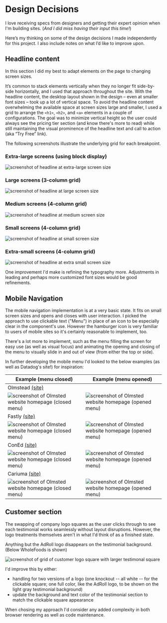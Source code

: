 # Design Decisions

I love receiving specs from designers and getting their expert opinion when I'm building sites. (_And I did miss having their input this time!_) 

Here’s my thinking on some of the design decisions I made independently for this project. I also include notes on what I’d like to improve upon.

## Headline content

In this section I did my best to adapt elements on the page to changing screen sizes.

It’s common to stack elements vertically when they no longer fit side-by-side horizontally, and I used that approach throughout the site. With the headline content, the desktop layout shown in the design – even at smaller font sizes – took up a lot of vertical space. To avoid the headline content overwhelming the available space at screen sizes large and smaller, I used a grid to arrange the `<h1>`, `<h2>`, and `<a>` elements in a couple of configurations. The goal was to minimize vertical height so the user could always see the pricing tier section (and know there's more to read) while still maintaining the visual prominence of the headline text and call to action (aka “Try Free” link).

The following screenshots illustrate the underlying grid for each breakpoint.

### Extra-large screens (using block display)
![screenshot of headline at extra-large screen size](/documentation/screenshots/headline-XL.png)

### Large screens (3-column grid)
![screenshot of headline at large screen size](/documentation/screenshots/headline-LG.png)

### Medium screens (4-column grid)
![screenshot of headline at medium screen size](/documentation/screenshots/headline-MD.png)

### Small screens (4-column grid)
![screenshot of headline at small screen size](/documentation/screenshots/headline-SM.png)

### Extra-small screens (4-column grid)
![screenshot of headline at extra small screen size](/documentation/screenshots/headline-XS.png)

One improvement I'd make is refining the typography more. Adjustments in leading and perhaps more customized font sizes would be good refinements.

## Mobile Navigation

The mobile navigation implementation is at a very basic state. It fits on small screen sizes and opens and closes with user interaction. I picked the approach to use clickable text ("Menu") in place of an icon to be especially clear in the component's use. However the hamburger icon is very familiar to users of mobile sites so it's certainly reasonable to implement, too.

There's a lot more to implement, such as the menu filling the screen for easy use (as well as visual focus) and animating the opening and closing of the menu to visually slide in and out of view (from either the top or side).

In further developing the mobile menu I'd looked to the below examples (as well as Datadog's site!) for inspiration:

| Example (menu closed) | Example (menu opened) |
| ----------- | ----------- |
| Olmstead [(site)](https://www.olmstednyc.com/) | |
| ![screenshot of Olmsted website homepage (closed menu)](/documentation/screenshots/menu-Olmsted-closed.png) | ![screenshot of Olmsted website homepage (opened menu)](/documentation/screenshots/menu-Olmsted-opened.png) |
| Fastly [(site)](https://www.fastly.com/) | |
| ![screenshot of Olmsted website homepage (closed menu)](/documentation/screenshots/menu-Fastly-closed.png) | ![screenshot of Olmsted website homepage (opened menu)](/documentation/screenshots/menu-Fastly-opened.png) |
| ConEd [(site)](https://www.coned.com/en) | |
| ![screenshot of Olmsted website homepage (closed menu)](/documentation/screenshots/menu-ConEd-closed.png) | ![screenshot of Olmsted website homepage (opened menu)](/documentation/screenshots/menu-ConEd-opened.png) |
| Cariuma [(site)](https://www.cariuma.com/) | |
| ![screenshot of Olmsted website homepage (closed menu)](/documentation/screenshots/menu-Cariuma-closed.png) | ![screenshot of Olmsted website homepage (opened menu)](/documentation/screenshots/menu-Cariuma-opened.png) |

## Customer section

The swapping of company logo squares as the user clicks through to see each testimonial works seamlessly without layout disruptions. However, the logo treatments themselves aren't in what I'd think of as a finished state.

Anything but the AdRoll logo disappears on the testimonial background. (Below WholeFoods is shown)

![screenshot of grid of customer logo square with larger testimonal square](/documentation/screenshots/customers-component-swapped.png)

I'd improve this by either:
- handling for two versions of a logo (one knockout -- all white -- for the clickable square; one full color, like the AdRoll logo, to be shown on the light gray testimonial background)
- update the background and text color of the testimonial section to match the clickable square appearance

When chosing my approach I'd consider any added complexity in both browser rendering as well as code maintenance.